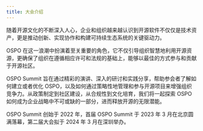 ```yaml
---
title: 大会介绍
---
```


随着开源文化的不断深入人心，企业和组织越来越认识到开源软件不仅仅是技术资产，更是推动创新、实现协作和构建可持续生态系统的关键驱动力。

OSPO 在这一浪潮中扮演着至关重要的角色，它不仅引导组织智慧地利用开源资源，更确保了组织在遵循相应许可和法规的基础上，能够以最佳的方式参与和贡献于开源社区。

OSPO Summit 旨在通过精彩的演讲、深入的研讨和实践分享，帮助参会者了解如何建立或者优化 OSPO，以及如何通过策略性地管理和参与开源项目来增强组织竞争力。从政策制定到社区建设，从合规性到文化培育，我们将一起探索 OSPO 如何成为企业战略中不可或缺的一部分，进而释放开源的无限潜能。

OSPO Summit 创始于 2022 年，首届 OSPO Summit 于 2023 年 3 月在北京圆满落幕，第二届大会拟于 2024 年 3 月在深圳举办。
